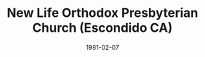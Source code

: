 ---
date: &id001 1981-02-07
end_date: null
location:
  address: null
  city: Escondido
  state: CA
minister:
- end: 1989-01-01
  name: Richard Kaufmann
  start: 1981-01-01
  type: Pastor
- end: 1985-01-01
  name: Douglass Swagerty
  start: 1984-01-01
  type: Associate Pastor
ministers:
- Richard Kaufmann
- Douglass Swagerty
name: New Life Orthodox Presbyterian Church
names: null
origination_date: *id001
raw_data: "AR Escondido\nNew Life Orthodox Presbyterian Church  (February 7, 1981\u2013\
  January 31, 1989)\n(transferred to the Presbyterian Church in America, January 31,\
  \ 1989)\nPastor: Richard Kaufmann, 1981\u201389\nAssoc. Pastor: Douglass Swagerty,\
  \ 1984\u201385"
received_from: null
states:
- CA
status:
  active: false
  end_date: 1989-01-31
  reason: transferred
  received_from: null
  withdrawal_to: null
title: New Life Orthodox Presbyterian Church (Escondido CA)
year_established:
- 1981

---